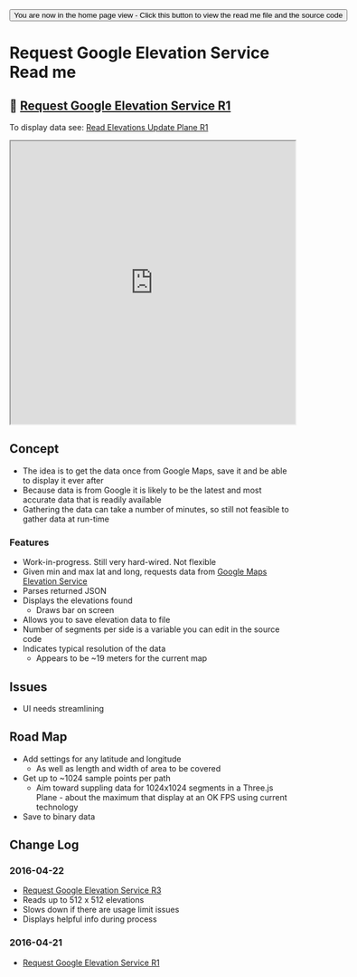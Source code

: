﻿<span style=display:none; >
[You are now in a GitHub source code view - click this link to view the home page]( http://fgx.github.io/sandbox/request-google-elevation-service/#readme.md "View file as a web page." )
</span>
<input type=button onclick=window.location.href='https://github.com/fgx/fgx.github.io/tree/master/sandbox/request-google-elevation-service'; 
value='You are now in the home page view - Click this button to view the read me file and the source code' >

Request Google Elevation Service Read me
===


## &#128279; [Request Google Elevation Service R1]( http://fgx.github.io/sandbox/request-google-elevation-service/index.html )

To display data see: [Read Elevations Update Plane R1]( http://fgx.github.io/sandbox/read-elevations-update-plane/read-elevations-update-plane-r1.html )


<iframe src=http://fgx.github.io/sandbox/request-google-elevation-service/index.html width=100% height=500px ></iframe>

## Concept

* The idea is to get the data once from Google Maps, save it and be able to display it ever after
* Because data is from Google it is likely to be the latest and most accurate data that is readily available
* Gathering the data can take a number of minutes, so still not feasible to gather data at run-time



### Features

* Work-in-progress. Still very hard-wired. Not flexible
* Given min and max lat and long, requests data from [Google Maps Elevation Service]( https://developers.google.com/maps/documentation/javascript/elevation )
* Parses returned JSON
* Displays the elevations found
	* Draws bar on screen 
* Allows you to save elevation data to file
* Number of segments per side is a variable you can edit in the source code
* Indicates typical resolution of the data
	* Appears to be ~19 meters for the current map

## Issues

* UI needs streamlining


## Road Map

* Add settings for any latitude and longitude
	* As well as length and width of area to be covered
* Get up to ~1024 sample points per path
	* Aim toward suppling data for 1024x1024 segments in a Three.js Plane - about the maximum that display at an OK FPS using current technology
* Save to binary data 


## Change Log

### 2016-04-22

* [Request Google Elevation Service R3]( http://fgx.github.io/sandbox/request-google-elevation-service/request-google-elevation-service-r3.html )
* Reads up to 512 x 512 elevations
* Slows down if there are usage limit issues
* Displays helpful info during process



### 2016-04-21

* [Request Google Elevation Service R1]( http://fgx.github.io/sandbox/request-google-elevation-service/request-google-elevation-service-r1.html )